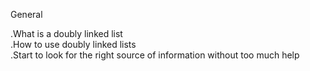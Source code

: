 General

.What is a doubly linked list\
.How to use doubly linked lists\
.Start to look for the right source of information without too much help
